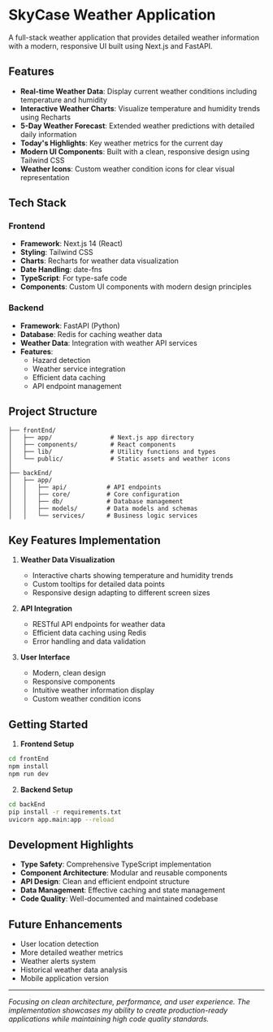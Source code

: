 # SkyCase Weather Application

A full-stack weather application that provides detailed weather information with a modern, responsive UI built using Next.js and FastAPI.

## Features

- **Real-time Weather Data**: Display current weather conditions including temperature and humidity
- **Interactive Weather Charts**: Visualize temperature and humidity trends using Recharts
- **5-Day Weather Forecast**: Extended weather predictions with detailed daily information
- **Today's Highlights**: Key weather metrics for the current day
- **Modern UI Components**: Built with a clean, responsive design using Tailwind CSS
- **Weather Icons**: Custom weather condition icons for clear visual representation

## Tech Stack

### Frontend
- **Framework**: Next.js 14 (React)
- **Styling**: Tailwind CSS
- **Charts**: Recharts for weather data visualization
- **Date Handling**: date-fns
- **TypeScript**: For type-safe code
- **Components**: Custom UI components with modern design principles

### Backend
- **Framework**: FastAPI (Python)
- **Database**: Redis for caching weather data
- **Weather Data**: Integration with weather API services
- **Features**: 
  - Hazard detection
  - Weather service integration
  - Efficient data caching
  - API endpoint management

## Project Structure

```
├── frontEnd/
│   ├── app/                # Next.js app directory
│   ├── components/         # React components
│   ├── lib/                # Utility functions and types
│   └── public/             # Static assets and weather icons
│
├── backEnd/
│   ├── app/
│   │   ├── api/           # API endpoints
│   │   ├── core/          # Core configuration
│   │   ├── db/            # Database management
│   │   ├── models/        # Data models and schemas
│   │   └── services/      # Business logic services
```

## Key Features Implementation

1. **Weather Data Visualization**
   - Interactive charts showing temperature and humidity trends
   - Custom tooltips for detailed data points
   - Responsive design adapting to different screen sizes

2. **API Integration**
   - RESTful API endpoints for weather data
   - Efficient data caching using Redis
   - Error handling and data validation

3. **User Interface**
   - Modern, clean design
   - Responsive components
   - Intuitive weather information display
   - Custom weather condition icons

## Getting Started

1. **Frontend Setup**
```bash
cd frontEnd
npm install
npm run dev
```

2. **Backend Setup**
```bash
cd backEnd
pip install -r requirements.txt
uvicorn app.main:app --reload
```

## Development Highlights

- **Type Safety**: Comprehensive TypeScript implementation
- **Component Architecture**: Modular and reusable components
- **API Design**: Clean and efficient endpoint structure
- **Data Management**: Effective caching and state management
- **Code Quality**: Well-documented and maintained codebase

## Future Enhancements

- User location detection
- More detailed weather metrics
- Weather alerts system
- Historical weather data analysis
- Mobile application version

---

*Focusing on clean architecture, performance, and user experience. The implementation showcases my ability to create production-ready applications while maintaining high code quality standards.*

